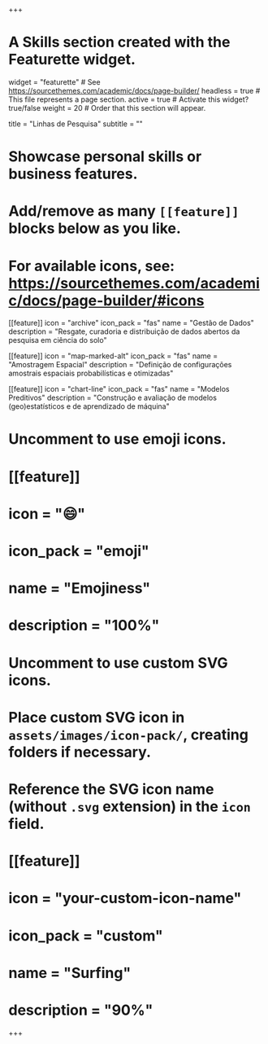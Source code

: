 +++
# A Skills section created with the Featurette widget.
widget = "featurette"  # See https://sourcethemes.com/academic/docs/page-builder/
headless = true  # This file represents a page section.
active = true  # Activate this widget? true/false
weight = 20  # Order that this section will appear.

title = "Linhas de Pesquisa"
subtitle = ""

# Showcase personal skills or business features.
# 
# Add/remove as many `[[feature]]` blocks below as you like.
# 
# For available icons, see: https://sourcethemes.com/academic/docs/page-builder/#icons

[[feature]]
  icon = "archive"
  icon_pack = "fas"
  name = "Gestão de Dados"
  description = "Resgate, curadoria e distribuição de dados abertos da pesquisa em ciência do solo"

[[feature]]
  icon = "map-marked-alt"
  icon_pack = "fas"
  name = "Amostragem Espacial"
  description = "Definição de configurações amostrais espaciais probabilísticas e otimizadas"
  
[[feature]]
  icon = "chart-line"
  icon_pack = "fas"
  name = "Modelos Preditivos"
  description = "Construção e avaliação de modelos (geo)estatísticos e de aprendizado de máquina"
  
# Uncomment to use emoji icons.
# [[feature]]
#  icon = ":smile:"
#  icon_pack = "emoji"
#  name = "Emojiness"
#  description = "100%"  

# Uncomment to use custom SVG icons.
# Place custom SVG icon in `assets/images/icon-pack/`, creating folders if necessary.
# Reference the SVG icon name (without `.svg` extension) in the `icon` field.
# [[feature]]
#  icon = "your-custom-icon-name"
#  icon_pack = "custom"
#  name = "Surfing"
#  description = "90%"

+++
